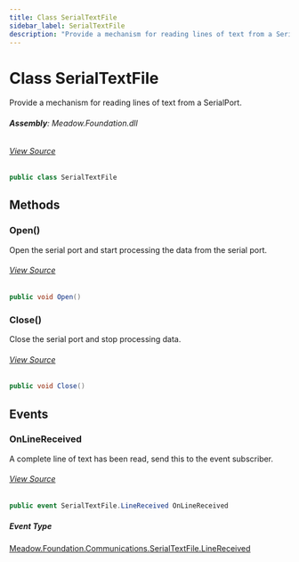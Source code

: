 ```yaml
---
title: Class SerialTextFile
sidebar_label: SerialTextFile
description: "Provide a mechanism for reading lines of text from a SerialPort."
---
```

# Class SerialTextFile
Provide a mechanism for reading lines of text from a SerialPort.

###### **Assembly**: Meadow.Foundation.dll
###### [View Source](https://github.com/WildernessLabs/Meadow.Foundation.git/blob/develop/Source/Meadow.Foundation.Core/Communications/SerialTextFile.cs#L9)
```csharp title="Declaration"
public class SerialTextFile
```
## Methods
### Open()
Open the serial port and start processing the data from the serial port.
###### [View Source](https://github.com/WildernessLabs/Meadow.Foundation.git/blob/develop/Source/Meadow.Foundation.Core/Communications/SerialTextFile.cs#L123)
```csharp title="Declaration"
public void Open()
```
### Close()
Close the serial port and stop processing data.
###### [View Source](https://github.com/WildernessLabs/Meadow.Foundation.git/blob/develop/Source/Meadow.Foundation.Core/Communications/SerialTextFile.cs#L140)
```csharp title="Declaration"
public void Close()
```
## Events
### OnLineReceived
A complete line of text has been read, send this to the event subscriber.
###### [View Source](https://github.com/WildernessLabs/Meadow.Foundation.git/blob/develop/Source/Meadow.Foundation.Core/Communications/SerialTextFile.cs#L57)
```csharp title="Declaration"
public event SerialTextFile.LineReceived OnLineReceived
```
##### Event Type
[Meadow.Foundation.Communications.SerialTextFile.LineReceived](../Meadow.Foundation.Communications/SerialTextFile.LineReceived)
